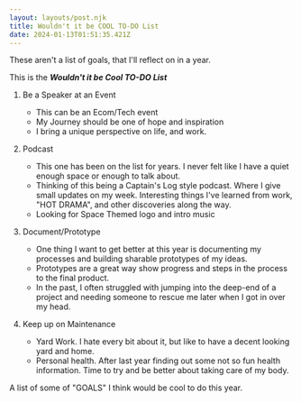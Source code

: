 ```yaml
---
layout: layouts/post.njk
title: Wouldn't it be COOL TO-DO List
date: 2024-01-13T01:51:35.421Z
---
```

These aren't a list of goals, that I'll reflect on in a year.

This is the **_Wouldn't it be Cool TO-DO List_**

1. Be a Speaker at an Event

   - This can be an Ecom/Tech event
   - My Journey should be one of hope and inspiration
   - I bring a unique perspective on life, and work. 

2. Podcast

   - This one has been on the list for years. I never felt like I have a quiet enough space or enough to talk about.
   - Thinking of this being a Captain's Log style podcast. Where I give small updates on my week. Interesting things I've learned from work, "HOT DRAMA", and other discoveries along the way.
   - Looking for Space Themed logo and intro music

3. Document/Prototype
   
   - One thing I want to get better at this year is documenting my processes and building sharable prototypes of my ideas. 
   - Prototypes are a great way show progress and steps in the process to the final product. 
   - In the past, I often struggled with jumping into the deep-end of a project and needing someone to rescue me later when I got in over my head. 

4. Keep up on Maintenance
 
   - Yard Work. I hate every bit about it, but like to have a decent looking yard and home. 
   - Personal health. After last year finding out some not so fun health information. Time to try and be better about taking care of my body. 


A list of some of "GOALS" I think would be cool to do this year. 